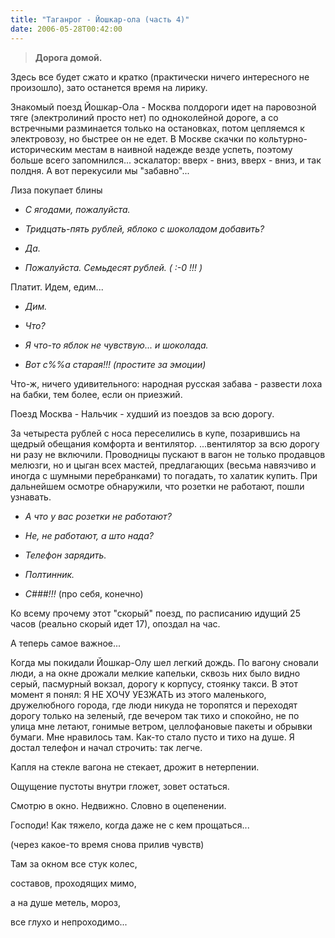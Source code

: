 ```yaml
---
title: "Таганрог - Йошкар-ола (часть 4)"
date: 2006-05-28T00:42:00
---
```


<blockquote><b> Дорога домой.</b></blockquote>Здесь все будет сжато и кратко (практически ничего интересного не произошло), зато останется время на лирику.

Знакомый поезд Йошкар-Ола - Москва полдороги идет на паровозной тяге (электролиний просто нет) по одноколейной дороге, а со встречными разминается только на остановках, потом цепляемся к электровозу, но быстрее он не едет. В Москве скачки по кольтурно-историческим местам в наивной надежде везде успеть, поэтому больше всего запомнился... эскалатор: вверх - вниз, вверх - вниз, и так полдня. А вот перекусили мы "забавно"...

Лиза покупает блины<i>

- С ягодами, пожалуйста.

- Тридцать-пять рублей, яблоко с шоколадом добавить?

- Да.

- Пожалуйста. Семьдесят рублей. ( :-0 !!! )

</i>Платит. Идем, едим...<i>

- Дим.

- Что?

- Я что-то яблок не чувствую... и шоколада.

- Вот с%%а старая!!! (простите за эмоции)

</i>

Что-ж, ничего удивительного: народная русская забава - развести лоха на бабки, тем более, если он приезжий.

Поезд Москва - Нальчик - худший из поездов за всю дорогу.

За четыреста рублей с носа переселились в купе, позарившись на щедрый обещания комфорта и вентилятор. ...вентилятор за всю дорогу ни разу не включили. Проводницы пускают в вагон не только продавцов мелюзги, но и цыган всех мастей, предлагающих (весьма навязчиво и иногда с шумными перебранками) то погадать, то халатик купить. При дальнейшем осмотре обнаружили, что розетки не работают, пошли узнавать.<i>

- А что у вас розетки не работают?

- Не, не работают, а што нада?

- Телефон зарядить.

- Полтинник.

- С###!!!</i> (про себя, конечно)

Ко всему прочему этот "скорый" поезд, по расписанию идущий 25 часов (реально скорый идет 17), опоздал на час.



А теперь самое важное...

Когда мы покидали Йошкар-Олу шел легкий дождь. По вагону сновали люди, а на окне дрожали мелкие капельки, сквозь них было видно серый, пасмурный вокзал, дорогу к корпусу, стоянку такси. В этот момент я понял: Я НЕ ХОЧУ УЕЗЖАТЬ из этого маленького, дружелюбного города, где люди никуда не торопятся и переходят дорогу только на зеленый, где вечером так тихо и спокойно, не по улица мне летают, гонимые ветром, целлофановые пакеты и обрывки бумаги. Мне нравилось там. Как-то стало пусто и тихо на душе. Я достал телефон и начал строчить: так легче.



Капля на стекле вагона не стекает, дрожит в нетерпении.

Ощущение пустоты внутри гложет, зовет остаться.

Смотрю в окно. Недвижно. Словно в оцепенении.

Господи! Как тяжело, когда даже не с кем прощаться...



(через какое-то время снова прилив чувств)



Там за окном все стук колес,

составов, проходящих мимо,

а на душе метель, мороз,

все глухо и непроходимо...
